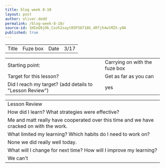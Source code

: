 ```yaml
---
title: blog week 8-10
layout: post
author: oliver.dodd
permalink: /blog-week-8-10/
source-id: 1HIeQ9jOk_Cozh2sayt85P38718G_4Rfjh4wlMZX-y0A
published: true
---
```

<table>
  <tr>
    <td>Title</td>
    <td>Fuze box </td>
    <td>Date</td>
    <td>3/17</td>
  </tr>
</table>


<table>
  <tr>
    <td>Starting point:</td>
    <td>Carrying on with the fuze box</td>
  </tr>
  <tr>
    <td>Target for this lesson?</td>
    <td>Get as far as you can</td>
  </tr>
  <tr>
    <td>Did I reach my target? 
(add details to "Lesson Review")</td>
    <td>yes</td>
  </tr>
</table>


<table>
  <tr>
    <td>Lesson Review</td>
  </tr>
  <tr>
    <td>How did I learn? What strategies were effective? </td>
  </tr>
  <tr>
    <td>Me and matt really have cooperated over this time and we have cracked on with the work.</td>
  </tr>
  <tr>
    <td>What limited my learning? Which habits do I need to work on? </td>
  </tr>
  <tr>
    <td>None we did really well today.</td>
  </tr>
  <tr>
    <td>What will I change for next time? How will I improve my learning?</td>
  </tr>
  <tr>
    <td>We can't </td>
  </tr>
</table>


